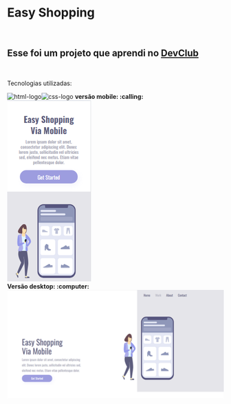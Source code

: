 <h1>Easy Shopping</h1>
<br/>
<h2>Esse foi um projeto que aprendi no <a href="https://rodolfomori.com.br/devclub">DevClub</a></h2>
<br/>
<p>Tecnologias utilizadas: </p>
<img src="https://img.shields.io/badge/html5-%23E34F26.svg?style=for-the-badge&logo=html5&logoColor=white" alt="html-logo"/><img src="https://img.shields.io/badge/css3-%231572B6.svg?style=for-the-badge&logo=css3&logoColor=white" alt="css-logo"/>
<strong>versão mobile<strong/>: :calling:
  <br/>
<img src="https://raw.githubusercontent.com/adrielalison/Easy-Shopping/refs/heads/main/img/easy-shopping-cell.png" />
  <br/>
   <strong>Versão desktop</strong>: :computer:
<img src="https://raw.githubusercontent.com/adrielalison/Easy-Shopping/refs/heads/main/img/easy-shopping.png"/>
